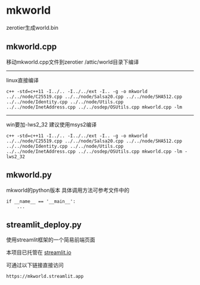 # mkworld

zerotier生成world.bin

## mkworld.cpp

移动mkworld.cpp文件到zerotier /attic/world目录下编译

----------
linux直接编译
```
c++ -std=c++11 -I../.. -I../../ext -I.. -g -o mkworld ../../node/C25519.cpp ../../node/Salsa20.cpp ../../node/SHA512.cpp ../../node/Identity.cpp ../../node/Utils.cpp ../../node/InetAddress.cpp ../../osdep/OSUtils.cpp mkworld.cpp -lm
```
----------
win要加-lws2_32 建议使用msys2编译
```
c++ -std=c++11 -I../.. -I../../ext -I.. -g -o mkworld ../../node/C25519.cpp ../../node/Salsa20.cpp ../../node/SHA512.cpp ../../node/Identity.cpp ../../node/Utils.cpp ../../node/InetAddress.cpp ../../osdep/OSUtils.cpp mkworld.cpp -lm -lws2_32
```

## mkworld.py
mkworld的python版本
具体调用方法可参考文件中的
```
if __name__ == '__main__':
    ...
```

## streamlit_deploy.py
使用streamlit框架的一个简易前端页面

本项目已托管在 [streamlit.io](https://share.streamlit.io/)

可通过以下链接直接访问

`https://mkworld.streamlit.app`